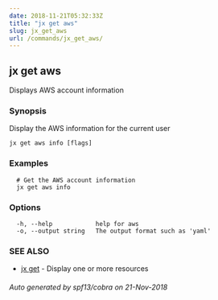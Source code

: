 ```yaml
---
date: 2018-11-21T05:32:33Z
title: "jx get aws"
slug: jx_get_aws
url: /commands/jx_get_aws/
---
```

## jx get aws

Displays AWS account information

### Synopsis

Display the AWS information for the current user

```
jx get aws info [flags]
```

### Examples

```
  # Get the AWS account information
  jx get aws info
```

### Options

```
  -h, --help            help for aws
  -o, --output string   The output format such as 'yaml'
```

### SEE ALSO

* [jx get](/commands/jx_get/)	 - Display one or more resources

###### Auto generated by spf13/cobra on 21-Nov-2018
